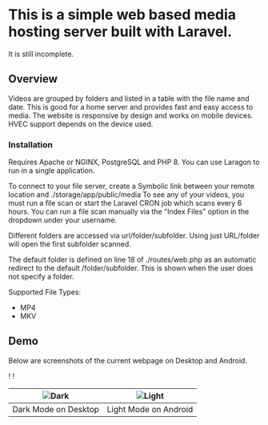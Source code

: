 # This is a simple web based media hosting server built with Laravel.
It is still incomplete.



## Overview

Videos are grouped by folders and listed in a table with the file name and date. 
This is good for a home server and provides fast and easy access to media. 
The website is responsive by design and works on mobile devices. HVEC support depends on the device used. 

### Installation

Requires Apache or NGINX, PostgreSQL and PHP 8. You can use Laragon to run in a single application.

To connect to your file server, create a Symbolic link between your remote location and ./storage/app/public/media
To see any of your videos, you must run a file scan or start the Laravel CRON job which scans every 6 hours.
You can run a file scan manually via the "Index Files" option in the dropdown under your username.

Different folders are accessed via url/folder/subfolder. Using just URL/folder will open the first subfolder scanned.

The default folder is defined on line 18 of ./routes/web.php as an automatic redirect to the default /folder/subfolder.
This is shown when the user does not specify a folder.

Supported File Types:
- MP4
- MKV

## Demo

Below are screenshots of the current webpage on Desktop and Android.

!
!

<!-- ![image](https://github.com/aminnausin/mediaServer/assets/83550431/495ba4cb-0e30-45e3-91b7-d3a3dae454b6) -->
<!-- ![image](https://github.com/aminnausin/mediaServer/assets/83550431/7df9dbe1-efec-4aad-ae64-df857f718480) -->
|![Dark](https://github.com/aminnausin/mediaServer/assets/83550431/bdd531b0-85f9-499e-8f96-5d853f080cad)|![Light](https://github.com/aminnausin/mediaServer/assets/83550431/5e99db0d-ca0d-477e-add4-fd2144790165)|
|:-:|:-:|
|Dark Mode on Desktop|Light Mode on Android|

